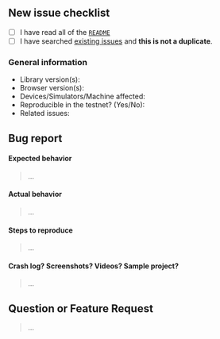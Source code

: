 ## New issue checklist
<!-- Before submitting this issue, make sure you have done the following -->

- [ ] I have read all of the [`README`][README]
- [ ] I have searched [existing issues][existing issues] and **this is not a duplicate**.

[README]: ../README.md
[existing issues]: https://github.com/aronanda/boiler/issues?q=is%3Aissue+sort%3Acreated-desc

### General information

- Library version(s):
- Browser version(s):
- Devices/Simulators/Machine affected:
- Reproducible in the testnet? (Yes/No): 
- Related issues:

## Bug report

#### Expected behavior

> ...

#### Actual behavior

> ...

#### Steps to reproduce

> ...

#### Crash log? Screenshots? Videos? Sample project?

>...

## Question or Feature Request

> ...
